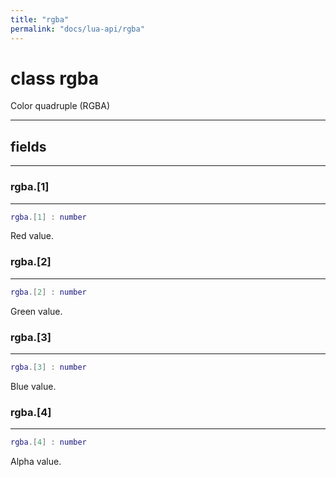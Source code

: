```yaml
---
title: "rgba"
permalink: "docs/lua-api/rgba"
---
```

# class rgba





Color quadruple (RGBA)







---



## fields
---

### rgba.[1]
---
```lua
rgba.[1] : number
```



Red value.








### rgba.[2]
---
```lua
rgba.[2] : number
```



Green value.








### rgba.[3]
---
```lua
rgba.[3] : number
```



Blue value.








### rgba.[4]
---
```lua
rgba.[4] : number
```



Alpha value.









